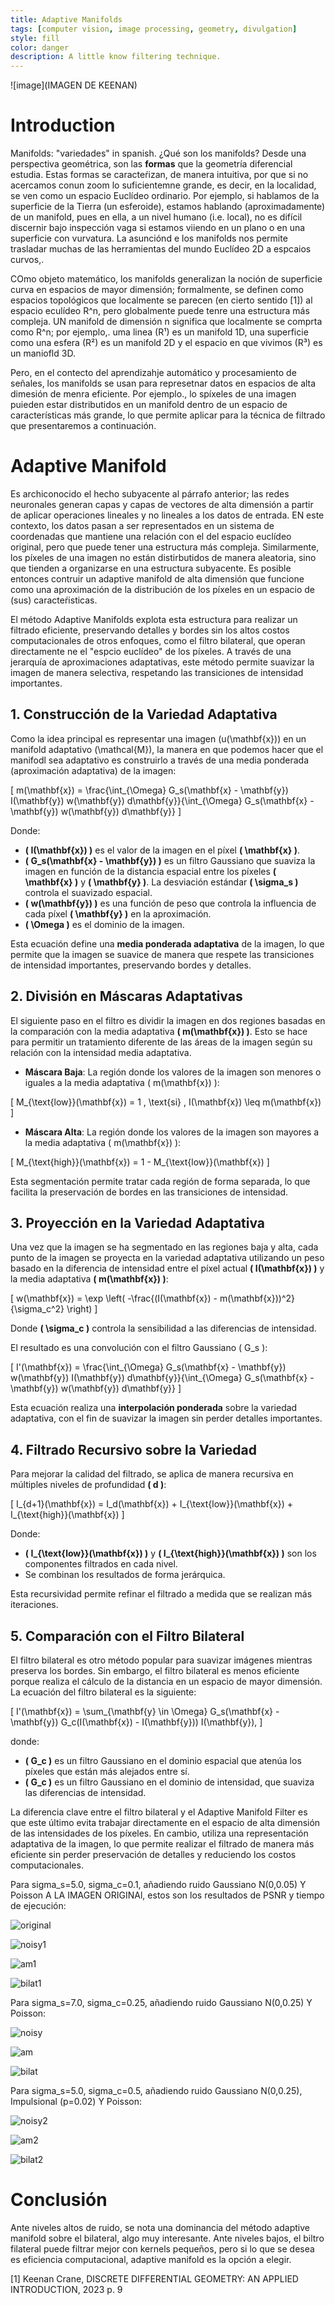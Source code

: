 ```yaml
---
title: Adaptive Manifolds
tags: [computer vision, image processing, geometry, divulgation]
style: fill
color: danger
description: A little know filtering technique.
---
```


![image](IMAGEN DE KEENAN)

# Introduction

Manifolds: "variedades" in spanish. ¿Qué son los manifolds? Desde una perspectiva geométrica, son las **formas** que la geometría diferencial estudia. Estas formas se caracteŕizan, de manera intuitiva, por que si no acercamos conun zoom lo suficientemne grande, es decir, en la localidad, se ven como un espacio Euclídeo ordinario. Por ejemplo, si hablamos de la superficie de la Tierra (un esferoide), estamos hablando (aproximadamente) de un manifold, pues en ella, a un nivel humano (i.e. local), no es difícil discernir bajo inspección vaga si estamos viiendo en un plano o en una superficie con vurvatura. La asunciónd e los manifolds nos permite trasladar muchas de las herramientas del mundo Euclídeo 2D a espcaios curvos,.

COmo objeto matemático, los manifolds generalizan la noción de superficie curva en espacios de mayor dimensión; formalmente, se definen como espacios topológicos que localmente se parecen (en cierto sentido [1]) al espacio eculídeo R^n, pero globalmente puede tenre una estructura más compleja. UN manifold de dimensión n significa que localmente se comprta como R^n; por ejemplo,. uma linea (R¹) es un manifold 1D, una superficie como una esfera (R²) es un manifold 2D y el espacio en que vivimos (R³) es un maniofld 3D.

Pero, en el contecto del aprendizahje automático y procesamiento de señales, los manifolds se usan para represetnar datos en espacios de alta dimesión de menra eficiente. Por ejemplo., lo spíxeles de una imagen puieden estar distributidos en un manifold dentro de un espacio de características más grande, lo que permite aplicar para la técnica de filtrado que presentaremos a continuación.

# Adaptive Manifold

Es archiconocido el hecho subyacente al párrafo anterior; las redes neuronales generan capas y capas de vectores de alta dimensión a partir de aplicar operaciones lineales y no lineales a los datos de entrada. EN este contexto, los datos pasan a ser representados en un sistema de coordenadas que mantiene una relación con el del espacio euclídeo original, pero que puede tener una estructura más compleja. Similarmente, los píxeles de una imagen no están distirbutidos de manera aleatoria, sino que tienden a organizarse en una estructura subyacente. Es posible entonces contruir un adaptive manifold de alta dimensión que funcione como una aproximación de la distribución de los píxeles en un espacio de (sus) caracteŕisticas.

El método Adaptive Manifolds explota esta estructura para realizar un filtrado eficiente, preservando detalles y bordes sin los altos costos computacionales de otros enfoques, como el filtro bilateral, que operan directamente ne el "espcio euclídeo" de los píxeles. A través de una jerarquía de aproximaciones adaptativas, este método permite suavizar la imagen de manera selectiva, respetando las transiciones de intensidad importantes.

## 1. **Construcción de la Variedad Adaptativa**
Como la idea principal es representar una imagen \(u(\mathbf{x})\) en un manifold adaptativo \(\mathcal{M}\), la manera en que podemos hacer que el manifodl sea adaptativo es construirlo a través de una media ponderada (aproximación adaptativa) de la imagen:

\[
m(\mathbf{x}) = \frac{\int_{\Omega} G_s(\mathbf{x} - \mathbf{y}) I(\mathbf{y}) w(\mathbf{y}) d\mathbf{y}}{\int_{\Omega} G_s(\mathbf{x} - \mathbf{y}) w(\mathbf{y}) d\mathbf{y}}
\]

Donde:

- **\( I(\mathbf{x}) \)** es el valor de la imagen en el píxel **\( \mathbf{x} \)**.
- **\( G_s(\mathbf{x} - \mathbf{y}) \)** es un filtro Gaussiano que suaviza la imagen en función de la distancia espacial entre los píxeles **\( \mathbf{x} \)** y **\( \mathbf{y} \)**. La desviación estándar **\( \sigma_s \)** controla el suavizado espacial.
- **\( w(\mathbf{y}) \)** es una función de peso que controla la influencia de cada píxel **\( \mathbf{y} \)** en la aproximación.
- **\( \Omega \)** es el dominio de la imagen.

Esta ecuación define una **media ponderada adaptativa** de la imagen, lo que permite que la imagen se suavice de manera que respete las transiciones de intensidad importantes, preservando bordes y detalles.

## 2. **División en Máscaras Adaptativas**

El siguiente paso en el filtro es dividir la imagen en dos regiones basadas en la comparación con la media adaptativa **\( m(\mathbf{x}) \)**. Esto se hace para permitir un tratamiento diferente de las áreas de la imagen según su relación con la intensidad media adaptativa.

- **Máscara Baja**: La región donde los valores de la imagen son menores o iguales a la media adaptativa \( m(\mathbf{x}) \):

\[
M_{\text{low}}(\mathbf{x}) = 1 \, \text{si} \, I(\mathbf{x}) \leq m(\mathbf{x})
\]

- **Máscara Alta**: La región donde los valores de la imagen son mayores a la media adaptativa \( m(\mathbf{x}) \):

\[
M_{\text{high}}(\mathbf{x}) = 1 - M_{\text{low}}(\mathbf{x})
\]

Esta segmentación permite tratar cada región de forma separada, lo que facilita la preservación de bordes en las transiciones de intensidad.


## 3. **Proyección en la Variedad Adaptativa**

Una vez que la imagen se ha segmentado en las regiones baja y alta, cada punto de la imagen se proyecta en la variedad adaptativa utilizando un peso basado en la diferencia de intensidad entre el píxel actual **\( I(\mathbf{x}) \)** y la media adaptativa **\( m(\mathbf{x}) \)**:

\[
w(\mathbf{x}) = \exp \left( -\frac{(I(\mathbf{x}) - m(\mathbf{x}))^2}{\sigma_c^2} \right)
\]

Donde **\( \sigma_c \)** controla la sensibilidad a las diferencias de intensidad.

El resultado es una convolución con el filtro Gaussiano \( G_s \):

\[
I'(\mathbf{x}) = \frac{\int_{\Omega} G_s(\mathbf{x} - \mathbf{y}) w(\mathbf{y}) I(\mathbf{y}) d\mathbf{y}}{\int_{\Omega} G_s(\mathbf{x} - \mathbf{y}) w(\mathbf{y}) d\mathbf{y}}
\]

Esta ecuación realiza una **interpolación ponderada** sobre la variedad adaptativa, con el fin de suavizar la imagen sin perder detalles importantes.


## 4. **Filtrado Recursivo sobre la Variedad**

Para mejorar la calidad del filtrado, se aplica de manera recursiva en múltiples niveles de profundidad **\( d \)**:

\[
I_{d+1}(\mathbf{x}) = I_d(\mathbf{x}) + I_{\text{low}}(\mathbf{x}) + I_{\text{high}}(\mathbf{x})
\]

Donde:

- **\( I_{\text{low}}(\mathbf{x}) \)** y **\( I_{\text{high}}(\mathbf{x}) \)** son los componentes filtrados en cada nivel.
- Se combinan los resultados de forma jerárquica.

Esta recursividad permite refinar el filtrado a medida que se realizan más iteraciones.

## 5. **Comparación con el Filtro Bilateral**

El filtro bilateral es otro método popular para suavizar imágenes mientras preserva los bordes. Sin embargo, el filtro bilateral es menos eficiente porque realiza el cálculo de la distancia en un espacio de mayor dimensión. La ecuación del filtro bilateral es la siguiente:

\[
I'(\mathbf{x}) = \sum_{\mathbf{y} \in \Omega} G_s(\mathbf{x} - \mathbf{y}) G_c(I(\mathbf{x}) - I(\mathbf{y})) I(\mathbf{y}),
\]

donde:

- **\( G_c \)** es un filtro Gaussiano en el dominio espacial que atenúa los píxeles que están más alejados entre sí.
- **\( G_c \)** es un filtro Gaussiano en el dominio de intensidad, que suaviza las diferencias de intensidad.

La diferencia clave entre el filtro bilateral y el Adaptive Manifold Filter es que este último evita trabajar directamente en el espacio de alta dimensión de las intensidades de los píxeles. En cambio, utiliza una representación adaptativa de la imagen, lo que permite realizar el filtrado de manera más eficiente sin perder preservación de detalles y reduciendo los costos computacionales.

Para sigma_s=5.0, sigma_c=0.1, añadiendo ruido Gaussiano N(0,0.05) Y Poisson A LA IMAGEN ORIGINAl, estos son los resultados de PSNR y tiempo de ejecución: 

![original](./orig.png)

![noisy1](./noisy1.png)

![am1](./am1.png)

![bilat1](./bilat1.png)

Para sigma_s=7.0, sigma_c=0.25, añadiendo ruido Gaussiano N(0,0.25) Y Poisson: 

![noisy](./noisy.png)

![am](./am.png)

![bilat](./bilat.png)

Para sigma_s=5.0, sigma_c=0.5, añadiendo ruido Gaussiano N(0,0.25), Impulsional (p=0.02) Y Poisson: 

![noisy2](./noisy2.png)

![am2](./am2.png)

![bilat2](./bilat2.png)


# Conclusión

Ante niveles altos de ruido, se nota una dominancia del método adaptive manifold sobre el bilateral, algo muy interesante. Ante niveles bajos, el biltro filateral puede filtrar mejor con kernels pequeños, pero si lo que se desea es eficiencia computacional, adaptive manifold es la opción a elegir.

[1] Keenan Crane, DISCRETE DIFFERENTIAL GEOMETRY: AN APPLIED INTRODUCTION, 2023 p. 9
